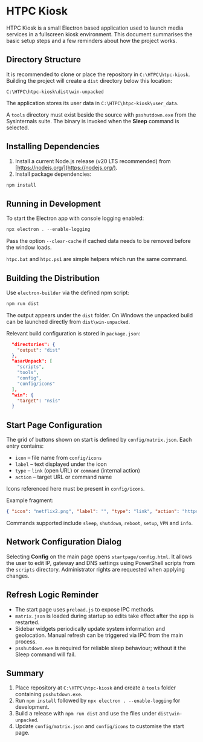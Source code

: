 # HTPC Kiosk

HTPC Kiosk is a small Electron based application used to launch media services in a fullscreen kiosk environment.  This document summarises the basic setup steps and a few reminders about how the project works.

## Directory Structure

It is recommended to clone or place the repository in `C:\HTPC\htpc-kiosk`.  Building the project will create a `dist` directory below this location:

```
C:\HTPC\htpc-kiosk\dist\win-unpacked
```

The application stores its user data in `C:\HTPC\htpc-kiosk\user_data`.

A `tools` directory must exist beside the source with `psshutdown.exe` from the Sysinternals suite.  The binary is invoked when the **Sleep** command is selected.

## Installing Dependencies

1. Install a current Node.js release (v20 LTS recommended) from [https://nodejs.org/](https://nodejs.org/).
2. Install package dependencies:

```powershell
npm install
```

## Running in Development

To start the Electron app with console logging enabled:

```powershell
npx electron . --enable-logging
```

Pass the option `--clear-cache` if cached data needs to be removed before the window loads.

`htpc.bat` and `htpc.ps1` are simple helpers which run the same command.

## Building the Distribution

Use `electron-builder` via the defined npm script:

```powershell
npm run dist
```

The output appears under the `dist` folder.  On Windows the unpacked build can be launched directly from `dist\win-unpacked`.

Relevant build configuration is stored in `package.json`:

```json
  "directories": {
    "output": "dist"
  },
  "asarUnpack": [
    "scripts",
    "tools",
    "config",
    "config/icons"
  ],
  "win": {
    "target": "nsis"
  }
```

## Start Page Configuration

The grid of buttons shown on start is defined by `config/matrix.json`.  Each entry contains:

- `icon` – file name from `config/icons`
- `label` – text displayed under the icon
- `type` – `link` (open URL) or `command` (internal action)
- `action` – target URL or command name

Icons referenced here must be present in `config/icons`.

Example fragment:

```json
{ "icon": "netflix2.png", "label": "", "type": "link", "action": "https://www.netflix.com/" }
```

Commands supported include `sleep`, `shutdown`, `reboot`, `setup`, `VPN` and `info`.

## Network Configuration Dialog

Selecting **Config** on the main page opens `startpage/config.html`.  It allows the user to edit IP, gateway and DNS settings using PowerShell scripts from the `scripts` directory.  Administrator rights are requested when applying changes.

## Refresh Logic Reminder

- The start page uses `preload.js` to expose IPC methods.
- `matrix.json` is loaded during startup so edits take effect after the app is restarted.
- Sidebar widgets periodically update system information and geolocation.  Manual refresh can be triggered via IPC from the main process.
- `psshutdown.exe` is required for reliable sleep behaviour; without it the Sleep command will fail.

## Summary

1. Place repository at `C:\HTPC\htpc-kiosk` and create a `tools` folder containing `psshutdown.exe`.
2. Run `npm install` followed by `npx electron . --enable-logging` for development.
3. Build a release with `npm run dist` and use the files under `dist\win-unpacked`.
4. Update `config/matrix.json` and `config/icons` to customise the start page.

